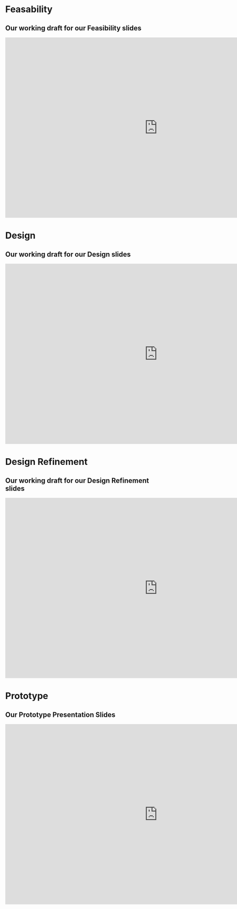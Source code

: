 # Feasability 

## Our working draft for our Feasibility slides

 <iframe src="https://docs.google.com/presentation/d/e/2PACX-1vTFR7cyquEC_zG9YuWGsGJ40H3WYRXEQUfBqJnmjhwg2eadv_OmFOvW7q_X5umHuEbo7JP7Kl_K0eAT/embed?start=false&loop=false&delayms=3000" frameborder="0" width="960" height="569" allowfullscreen="true" mozallowfullscreen="true" webkitallowfullscreen="true"></iframe>


# Design

## Our working draft for our Design slides

 <iframe src="https://docs.google.com/presentation/d/e/2PACX-1vRvibcCUhZ6qdI4emv-7mbV301G9CCuhEaoMcU2MHjMDjnZLHUraMJso2n-MbzeE9ROVarlg3kWMr_w/embed?start=false&loop=false&delayms=3000" frameborder="0" width="960" height="569" allowfullscreen="true" mozallowfullscreen="true" webkitallowfullscreen="true"></iframe>


# Design Refinement

## Our working draft for our Design Refinement slides

 <iframe src="https://docs.google.com/presentation/d/e/2PACX-1vSZpyhCCDj_EqJk0UkgSGLMWpI4GT9wnyXF8lf3aCKlu2DCuMkT8AqlvpicZxtWO0N07Uzly3UDy6O1/embed?start=false&loop=false&delayms=3000" frameborder="0" width="960" height="569" allowfullscreen="true" mozallowfullscreen="true" webkitallowfullscreen="true"></iframe>

# Prototype

## Our Prototype Presentation Slides

<iframe src="https://docs.google.com/presentation/d/e/2PACX-1vTFiBwp1e1skWucbLPoIp1q5X92NLZA35hxVR4pT87zAstJct-qOyhQNvZOln2KZ2g4kqwMVGQjUn00/embed?start=false&loop=false&delayms=3000" frameborder="0" width="960" height="569" allowfullscreen="true" mozallowfullscreen="true" webkitallowfullscreen="true"></iframe>
